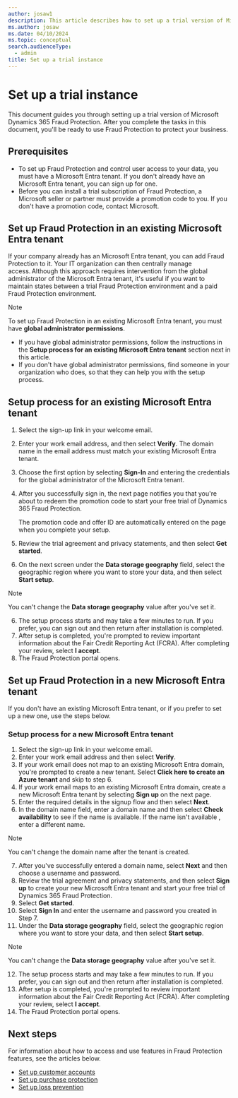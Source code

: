 ```yaml
---
author: josaw1
description: This article describes how to set up a trial version of Microsoft Dynamics 365 Fraud Protection.
ms.author: josaw
ms.date: 04/10/2024
ms.topic: conceptual
search.audienceType:
  - admin
title: Set up a trial instance
---
```


# Set up a trial instance

This document guides you through setting up a trial version of Microsoft Dynamics 365 Fraud Protection. After you complete the tasks in this document, you'll be ready to use Fraud Protection to protect your business.

## Prerequisites

- To set up Fraud Protection and control user access to your data, you must have a Microsoft Entra tenant. If you don't already have an Microsoft Entra tenant, you can sign up for one.
- Before you can install a trial subscription of Fraud Protection, a Microsoft seller or partner must provide a promotion code to you. If you don't have a promotion code, contact Microsoft.

## Set up Fraud Protection in an existing Microsoft Entra tenant	

If your company already has an Microsoft Entra tenant, you can add Fraud Protection to it. Your IT organization can then centrally manage access. Although this approach requires intervention from the global administrator of the Microsoft Entra tenant, it's useful if you want to maintain states between a trial Fraud Protection environment and a paid Fraud Protection environment.

  > [!NOTE]
  > To set up Fraud Protection in an existing Microsoft Entra tenant, you must have **global administrator permissions**.


- If you have global administrator permissions, follow the instructions in the **Setup process for an existing Microsoft Entra tenant** section next in this article.	
- If you don't have global administrator permissions, find someone in your organization who does, so that they can help you with the setup process.	

## Setup process for an existing Microsoft Entra tenant	

1.	Select the sign-up link in your welcome email.	
2.	Enter your work email address, and then select **Verify**. The domain name in the email address must match your existing Microsoft Entra tenant.	
3.	Choose the first option by selecting **Sign-In** and entering the credentials for the global administrator of the Microsoft Entra tenant. 
4.	After you successfully sign in, the next page notifies you that you're about to redeem the promotion code to start your free trial of Dynamics 365 Fraud Protection.	

  	The promotion code and offer ID are automatically entered on the page when you complete your setup.	

4.	Review the trial agreement and privacy statements, and then select **Get started**.	
5.	On the next screen under the **Data storage geography** field, select the geographic region where you want to store your data, and then select **Start setup**.	

  > [!NOTE]
  > You can't change the **Data storage geography** value after you've set it.		

6.	The setup process starts and may take a few minutes to run. If you prefer, you can sign out and then return after installation is completed.	
7.	After setup is completed, you're prompted to review important information about the Fair Credit Reporting Act (FCRA). After completing your review, select **I accept**.	
8.	The Fraud Protection portal opens.	
	

## Set up Fraud Protection in a new Microsoft Entra tenant	

If you don't have an existing Microsoft Entra tenant, or if you prefer to set up a new one, use the steps below.	

### Setup process for a new Microsoft Entra tenant 	

1.	Select the sign-up link in your welcome email.	
2.	Enter your work email address and then select **Verify**.	
3.	If your work email does not map to an existing Microsoft Entra domain, you're prompted to create a new tenant. Select **Click here to create an Azure tenant** and skip to step 6.
4.	If your work email maps to an existing Microsoft Entra domain, create a new Microsoft Entra tenant by selecting **Sign up** on the next page.
5.	Enter the required details in the signup flow and then select **Next**.	
6.	In the domain name field, enter a domain name and then select **Check availability** to see if the name is available. If the name isn't available , enter a different name.

  > [!NOTE]
  > You can't change the domain name after the tenant is created.	

7.	After you've successfully entered a domain name, select **Next** and then choose a username and password.
8.	Review the trial agreement and privacy statements, and then select **Sign up** to create your new Microsoft Entra tenant and start your free trial of Dynamics 365 Fraud Protection.
9.	Select **Get started**.	
10.	Select **Sign In** and enter the username and password you created in Step 7.
11.	Under the **Data storage geography** field, select the geographic region where you want to store your data, and then select **Start setup**.	

  > [!NOTE]
  > You can't change the **Data storage geography** value after you've set it.		

12. The setup process starts and may take a few minutes to run. If you prefer, you can sign out and then return after installation is completed.	
13. After setup is completed, you're prompted to review important information about the Fair Credit Reporting Act (FCRA). After completing your review, select **I accept**.	
14.	The Fraud Protection portal opens.	

## Next steps

For information about how to access and use features in Fraud Protection features, see the articles below.

- [Set up customer accounts](promocode-set-up-account-protection.md)
- [Set up purchase protection](promocode-set-up-purchase-protection.md)
- [Set up loss prevention](promocode-set-up-loss-prevention.md)
